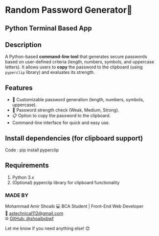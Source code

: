 # Random Password Generator🔑
## Python Terminal Based App


## Description
A Python-based **command-line tool** that generates secure passwords based on user-defined criteria (length, numbers, symbols, and uppercase letters). It allows users to **copy** the password to the clipboard (using `pyperclip` library) and evaluates its strength.

## Features
- 🔑 Customizable password generation (length, numbers, symbols, uppercase).
- 🔎 Password strength check (Weak, Medium, Strong).
- 📋 Option to copy the password to the clipboard.
- Command-line interface for quick and easy use.

## Install dependencies (for clipboard support)
Code : pip install pyperclip

## Requirements
1. Python 3.x
2. (Optional) pyperclip library for clipboard functionality


### MADE BY
Mohammad Amir Shoaib
💻 BCA Student | Front-End Web Developer  
📧 astechnical112@gmail.com  
🌐 [GitHub: @shoaibxbwf](https://github.com/shoaibxbwf)


Let me know if you need anything else! 😊

